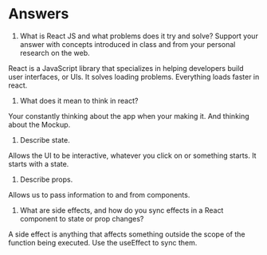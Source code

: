 # Answers

1. What is React JS and what problems does it try and solve? Support your answer with concepts introduced in class and from your personal research on the web.

React is a JavaScript library that specializes in helping developers build user interfaces, or UIs. It solves loading problems. Everything loads faster in react. 

1. What does it mean to think in react?

Your constantly thinking about the app when your making it. And thinking about the Mockup.

1. Describe state.

Allows the UI to be interactive, whatever you click on or something starts. It starts with a state.

1. Describe props.

Allows us to pass information to and from components.

1. What are side effects, and how do you sync effects in a React component to state or prop changes?

A side effect is anything that affects something outside the scope of the function being executed. Use the useEffect to sync them.

